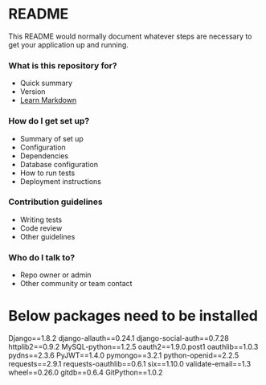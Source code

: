 # README #

This README would normally document whatever steps are necessary to get your application up and running.

### What is this repository for? ###

* Quick summary
* Version
* [Learn Markdown](https://bitbucket.org/tutorials/markdowndemo)

### How do I get set up? ###

* Summary of set up
* Configuration
* Dependencies
* Database configuration
* How to run tests
* Deployment instructions

### Contribution guidelines ###

* Writing tests
* Code review
* Other guidelines

### Who do I talk to? ###

* Repo owner or admin
* Other community or team contact



# Below packages need to be installed
Django==1.8.2
django-allauth==0.24.1
django-social-auth==0.7.28
httplib2==0.9.2
MySQL-python==1.2.5
oauth2==1.9.0.post1
oauthlib==1.0.3
pydns==2.3.6
PyJWT==1.4.0
pymongo==3.2.1
python-openid==2.2.5
requests==2.9.1
requests-oauthlib==0.6.1
six==1.10.0
validate-email==1.3
wheel==0.26.0
gitdb==0.6.4
GitPython==1.0.2
